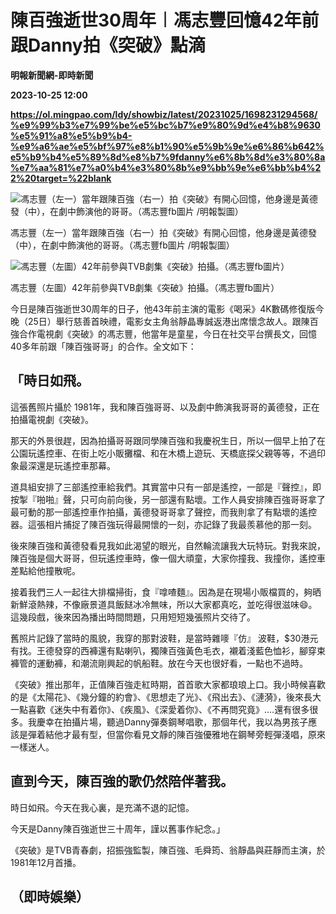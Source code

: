# 陳百強逝世30周年︱馮志豐回憶42年前跟Danny拍《突破》點滴
**明報新聞網-即時新聞**

**2023-10-25 12:00**

**https://ol.mingpao.com/ldy/showbiz/latest/20231025/1698231294568/%e9%99%b3%e7%99%be%e5%bc%b7%e9%80%9d%e4%b8%9630%e5%91%a8%e5%b9%b4-%e9%a6%ae%e5%bf%97%e8%b1%90%e5%9b%9e%e6%86%b642%e5%b9%b4%e5%89%8d%e8%b7%9fdanny%e6%8b%8d%e3%80%8a%e7%aa%81%e7%a0%b4%e3%80%8b%e9%bb%9e%e6%bb%b4%22%20target=%22blank**

![馮志豐（左一）當年跟陳百強（右一）拍《突破》有開心回憶，他身邊是黃德發（中），在劇中飾演他的哥哥。（馮志豐fb圖片 /明報製圖）](https://fs.mingpao.com/ldy/20231025/s00009/007d26daf809b3f77da5ef3998139100.jpg)

馮志豐（左一）當年跟陳百強（右一）拍《突破》有開心回憶，他身邊是黃德發（中），在劇中飾演他的哥哥。（馮志豐fb圖片 /明報製圖）

![馮志豐（左圖）42年前參與TVB劇集《突破》拍攝。（馮志豐fb圖片）](https://fs.mingpao.com/ldy/20231025/s00009/007ebcecea6706a3d2a418b5d7c437e5.jpg)

馮志豐（左圖）42年前參與TVB劇集《突破》拍攝。（馮志豐fb圖片）

今日是陳百強逝世30周年的日子，他43年前主演的電影《喝采》4K數碼修復版今晚（25日）舉行慈善首映禮，電影女主角翁靜晶專誠返港出席懷念故人。跟陳百強合作電視劇《突破》的馮志豐，他當年是童星，今日在社交平台撰長文，回憶40多年前跟「陳百強哥哥」的合作。全文如下：

「時日如飛。
------

這張舊照片攝於 1981年，我和陳百強哥哥、以及劇中飾演我哥哥的黃德發，正在拍攝電視劇《突破》。

那天的外景很趕，因為拍攝哥哥跟同學陳百強和我慶祝生日，所以一個早上拍了在公園玩遙控車、在街上吃小販攤檔、和在木橋上遊玩、天橋底探父親等等，不過印象最深還是玩遙控車那幕。

道具組安排了三部遙控車給我們。其實當中只有一部是遙控，一部是『聲控』，即按掣『啪啪』聲，只可向前向後，另一部還有點壞。工作人員安排陳百強哥哥拿了最可動的那一部遙控車作拍攝，黃德發哥哥拿了聲控，而我則拿了有點壞的遙控器。這張相片捕捉了陳百強玩得最開懷的一刻，亦記錄了我最羨慕他的那一刻。

後來陳百強和黃德發看見我如此渴望的眼光，自然輪流讓我大玩特玩。對我來說，陳百強是個大哥哥，但玩遙控車時，像一個大頑童，大家你撞我、我撞你，遙控車差點給他撞散呢。

接着我們三人一起往大排檔掃街，食『嗱喳麵』。因為是在現場小販檔買的，夠晒新鮮滾熱辣，不像廠景道具飯餸冰冷無味，所以大家都真吃，並吃得很滋味😄。這幾段戲，後來因為播出時間問題，只用短短幾張照片交待了。

舊照片記錄了當時的風貌，我穿的那對波鞋，是當時雜嘜『仿』 波鞋，$30港元有找。王德發穿的西褲還有點喇叭，獨陳百強黃色毛衣，襯着淺藍色恤衫，腳穿束褲管的運動褲，和潮流剛興起的帆船鞋。放在今天也很好看，一點也不過時。

《突破》推出那年，正值陳百強走紅時期，首首歌大家都琅琅上口。我小時候喜歡的是《太陽花》、《幾分鐘的約會》、《思想走了光》、《飛出去》、《漣漪》，後來長大一點喜歡《迷失中有着你》、《疾風》、《深愛着你》、《不再問究竟》….還有很多很多。我慶幸在拍攝片場，聽過Danny彈奏鋼琴唱歌，那個年代，我以為男孩子應該是彈着結他才最有型，但當你看見文靜的陳百強優雅地在鋼琴旁輕彈淺唱，原來一樣迷人。

直到今天，陳百強的歌仍然陪伴著我。
-----------------

時日如飛。今天在我心裏，是充滿不退的記憶。

今天是Danny陳百強逝世三十周年，謹以舊事作紀念。」

《突破》是TVB青春劇，招振強監製，陳百強、毛舜筠、翁靜晶與莊靜而主演，於1981年12月首播。

（即時娛樂）
------